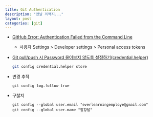 ```yaml
---
title: Git Authentication
description: "맨날 까먹지..."
layout: post
categories: [git]
---
```


- [GitHub Error: Authentication Failed from the Command Line](https://medium.com/@ginnyfahs/github-error-authentication-failed-from-command-line-3a545bfd0ca8)

  - 사용자 Settings > Developer settings > Personal access tokens 

- [Git pull/push 시 Password 물어보지 않도록 설정하기(credential.helper)](https://www.hahwul.com/2018/08/git-credential-helper.html)

  ```bash
  git config credential.helper store
  ```

- 변경 추적
  ```
  git config log.follow true
  ```
- 구찮지
  ```
  git config --global user.email "everlearningemploye@gmail.com"
  git config --global user.name "빨강달"
  ```
